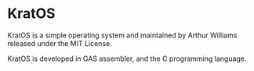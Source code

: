 # KratOS
KratOS is a simple operating system and maintained by Arthur Williams released under the MIT License.

KratOS is developed in GAS assembler, and the C programming language.
